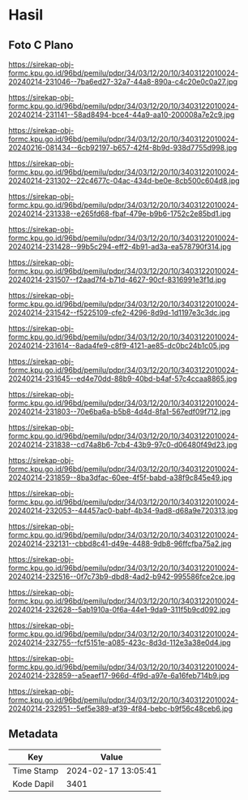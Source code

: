 # Hasil

## Foto C Plano

https://sirekap-obj-formc.kpu.go.id/96bd/pemilu/pdpr/34/03/12/20/10/3403122010024-20240214-231046--7ba6ed27-32a7-44a8-890a-c4c20e0c0a27.jpg

https://sirekap-obj-formc.kpu.go.id/96bd/pemilu/pdpr/34/03/12/20/10/3403122010024-20240214-231141--58ad8494-bce4-44a9-aa10-200008a7e2c9.jpg

https://sirekap-obj-formc.kpu.go.id/96bd/pemilu/pdpr/34/03/12/20/10/3403122010024-20240216-081434--6cb92197-b657-42f4-8b9d-938d7755d998.jpg

https://sirekap-obj-formc.kpu.go.id/96bd/pemilu/pdpr/34/03/12/20/10/3403122010024-20240214-231302--22c4677c-04ac-434d-be0e-8cb500c604d8.jpg

https://sirekap-obj-formc.kpu.go.id/96bd/pemilu/pdpr/34/03/12/20/10/3403122010024-20240214-231338--e265fd68-fbaf-479e-b9b6-1752c2e85bd1.jpg

https://sirekap-obj-formc.kpu.go.id/96bd/pemilu/pdpr/34/03/12/20/10/3403122010024-20240214-231428--99b5c294-eff2-4b91-ad3a-ea578790f314.jpg

https://sirekap-obj-formc.kpu.go.id/96bd/pemilu/pdpr/34/03/12/20/10/3403122010024-20240214-231507--f2aad7f4-b71d-4627-90cf-8316991e3f1d.jpg

https://sirekap-obj-formc.kpu.go.id/96bd/pemilu/pdpr/34/03/12/20/10/3403122010024-20240214-231542--f5225109-cfe2-4296-8d9d-1d1197e3c3dc.jpg

https://sirekap-obj-formc.kpu.go.id/96bd/pemilu/pdpr/34/03/12/20/10/3403122010024-20240214-231614--8ada4fe9-c8f9-4121-ae85-dc0bc24b1c05.jpg

https://sirekap-obj-formc.kpu.go.id/96bd/pemilu/pdpr/34/03/12/20/10/3403122010024-20240214-231645--ed4e70dd-88b9-40bd-b4af-57c4ccaa8865.jpg

https://sirekap-obj-formc.kpu.go.id/96bd/pemilu/pdpr/34/03/12/20/10/3403122010024-20240214-231803--70e6ba6a-b5b8-4d4d-8fa1-567edf09f712.jpg

https://sirekap-obj-formc.kpu.go.id/96bd/pemilu/pdpr/34/03/12/20/10/3403122010024-20240214-231838--cd74a8b6-7cb4-43b9-97c0-d06480f49d23.jpg

https://sirekap-obj-formc.kpu.go.id/96bd/pemilu/pdpr/34/03/12/20/10/3403122010024-20240214-231859--8ba3dfac-60ee-4f5f-babd-a38f9c845e49.jpg

https://sirekap-obj-formc.kpu.go.id/96bd/pemilu/pdpr/34/03/12/20/10/3403122010024-20240214-232053--44457ac0-babf-4b34-9ad8-d68a9e720313.jpg

https://sirekap-obj-formc.kpu.go.id/96bd/pemilu/pdpr/34/03/12/20/10/3403122010024-20240214-232131--cbbd8c41-d49e-4488-9db8-96ffcfba75a2.jpg

https://sirekap-obj-formc.kpu.go.id/96bd/pemilu/pdpr/34/03/12/20/10/3403122010024-20240214-232516--0f7c73b9-dbd8-4ad2-b942-995586fce2ce.jpg

https://sirekap-obj-formc.kpu.go.id/96bd/pemilu/pdpr/34/03/12/20/10/3403122010024-20240214-232628--5ab1910a-0f6a-44e1-9da9-311f5b9cd092.jpg

https://sirekap-obj-formc.kpu.go.id/96bd/pemilu/pdpr/34/03/12/20/10/3403122010024-20240214-232755--fcf5151e-a085-423c-8d3d-112e3a38e0d4.jpg

https://sirekap-obj-formc.kpu.go.id/96bd/pemilu/pdpr/34/03/12/20/10/3403122010024-20240214-232859--a5eaef17-966d-4f9d-a97e-6a16feb714b9.jpg

https://sirekap-obj-formc.kpu.go.id/96bd/pemilu/pdpr/34/03/12/20/10/3403122010024-20240214-232951--5ef5e389-af39-4f84-bebc-b9f56c48ceb6.jpg


## Metadata

| Key        | Value               |
| ---------- | ------------------- |
| Time Stamp | 2024-02-17 13:05:41 |
| Kode Dapil | 3401                |




